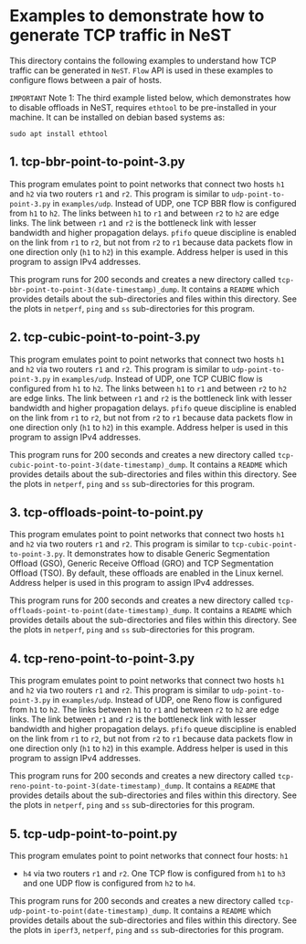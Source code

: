 # Examples to demonstrate how to generate TCP traffic in NeST

This directory contains the following examples to understand how TCP traffic
can be generated in `NeST`. `Flow` API is used in these examples to configure
flows between a pair of hosts.

`IMPORTANT`
Note 1: The third example listed below, which demonstrates how to disable
offloads in NeST, requires `ethtool` to be pre-installed in your machine.
It can be installed on debian based systems as:

```shell
sudo apt install ethtool
```

## 1. tcp-bbr-point-to-point-3.py
This program emulates point to point networks that connect two hosts `h1`
and `h2` via two routers `r1` and `r2`. This program is similar to
`udp-point-to-point-3.py` in `examples/udp`. Instead of UDP, one TCP BBR flow
is configured from `h1` to `h2`. The links between `h1` to `r1` and between
`r2` to `h2` are edge links. The link between `r1` and `r2` is the bottleneck
link with lesser bandwidth and higher propagation delays. `pfifo` queue
discipline is enabled on the link from `r1` to `r2`, but not from `r2` to
`r1` because data packets flow in one direction only (`h1` to `h2`) in this
example. Address helper is used in this program to assign IPv4 addresses.

This program runs for 200 seconds and creates a new directory called
`tcp-bbr-point-to-point-3(date-timestamp)_dump`. It contains a `README` which
provides details about the sub-directories and files within this directory.
See the plots in `netperf`, `ping` and `ss` sub-directories for this program.

<!-- The below snippet will render example code in docs website -->
<!-- #DOCS_INCLUDE: tcp-bbr-point-to-point-3.py -->

## 2. tcp-cubic-point-to-point-3.py
This program emulates point to point networks that connect two hosts `h1`
and `h2` via two routers `r1` and `r2`. This program is similar to
`udp-point-to-point-3.py` in `examples/udp`. Instead of UDP, one TCP CUBIC
flow is configured from `h1` to `h2`. The links between `h1` to `r1` and
between `r2` to `h2` are edge links. The link between `r1` and `r2` is the
bottleneck link with lesser bandwidth and higher propagation delays. `pfifo`
queue discipline is enabled on the link from `r1` to `r2`, but not from `r2`
to `r1` because data packets flow in one direction only (`h1` to `h2`) in
this example. Address helper is used in this program to assign IPv4 addresses.

This program runs for 200 seconds and creates a new directory called
`tcp-cubic-point-to-point-3(date-timestamp)_dump`. It contains a `README`
which provides details about the sub-directories and files within this
directory. See the plots in `netperf`, `ping` and `ss` sub-directories for
this program.

<!-- The below snippet will render example code in docs website -->
<!-- #DOCS_INCLUDE: tcp-cubic-point-to-point-3.py -->

## 3. tcp-offloads-point-to-point.py
This program emulates point to point networks that connect two hosts `h1`
and `h2` via two routers `r1` and `r2`. This program is similar to
`tcp-cubic-point-to-point-3.py`. It demonstrates how to disable Generic
Segmentation Offload (GSO), Generic Receive Offload (GRO) and TCP
Segmentation Offload (TSO). By default, these offloads are enabled in the
Linux kernel. Address helper is used in this program to assign IPv4 addresses.

This program runs for 200 seconds and creates a new directory called
`tcp-offloads-point-to-point(date-timestamp)_dump`. It contains a `README`
which provides details about the sub-directories and files within this
directory. See the plots in `netperf`, `ping` and `ss` sub-directories for
this program.

<!-- The below snippet will render example code in docs website -->
<!-- #DOCS_INCLUDE: tcp-offloads-point-to-point.py -->

## 4. tcp-reno-point-to-point-3.py
This program emulates point to point networks that connect two hosts `h1`
and `h2` via two routers `r1` and `r2`. This program is similar to
`udp-point-to-point-3.py` in `examples/udp`. Instead of UDP, one Reno flow
is configured from `h1` to `h2`. The links between `h1` to `r1` and between
`r2` to `h2` are edge links. The link between `r1` and `r2` is the bottleneck
link with lesser bandwidth and higher propagation delays. `pfifo` queue
discipline is enabled on the link from `r1` to `r2`, but not from `r2` to
`r1` because data packets flow in one direction only (`h1` to `h2`) in this
example. Address helper is used in this program to assign IPv4 addresses.

This program runs for 200 seconds and creates a new directory called
`tcp-reno-point-to-point-3(date-timestamp)_dump`. It contains a `README` that
provides details about the sub-directories and files within this directory.
See the plots in `netperf`, `ping` and `ss` sub-directories for this program.

<!-- The below snippet will render example code in docs website -->
<!-- #DOCS_INCLUDE: tcp-reno-point-to-point-3.py -->

## 5. tcp-udp-point-to-point.py
This program emulates point to point networks that connect four hosts: `h1`
- `h4` via two routers `r1` and `r2`. One TCP flow is configured from `h1` to
`h3` and one UDP flow is configured from `h2` to `h4`.

This program runs for 200 seconds and creates a new directory called
`tcp-udp-point-to-point(date-timestamp)_dump`. It contains a `README` which
provides details about the sub-directories and files within this directory.
See the plots in `iperf3`, `netperf`, `ping` and `ss` sub-directories for
this program.

<!-- The below snippet will render example code in docs website -->
<!-- #DOCS_INCLUDE: tcp-udp-point-to-point.py -->
